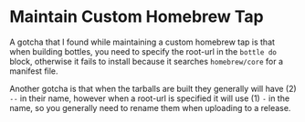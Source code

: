 # Maintain Custom Homebrew Tap

A gotcha that I found while maintaining a custom homebrew tap is that when
building bottles, you need to specify the root-url in the `bottle do` block,
otherwise it fails to install because it searches `homebrew/core` for
a manifest file.

Another gotcha is that when the tarballs are built they generally will have (2)
`--` in their name, however when a root-url is specified it will use (1) `-` in
the name, so you generally need to rename them when uploading to a release.


